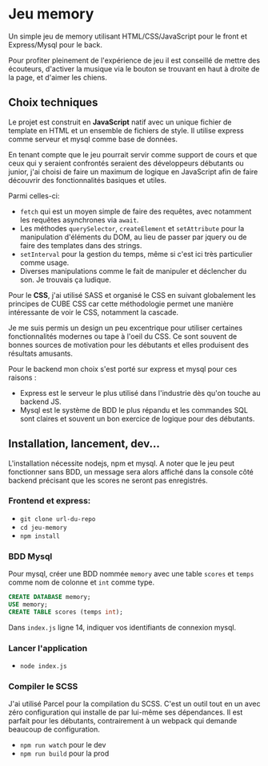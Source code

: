 # Jeu memory

Un simple jeu de memory utilisant HTML/CSS/JavaScript pour le front et Express/Mysql pour le back.

Pour profiter pleinement de l'expérience de jeu il est conseillé de mettre des écouteurs, d'activer la musique via le bouton se trouvant en haut à droite de la page, et d'aimer les chiens.

## Choix techniques

Le projet est construit en **JavaScript** natif avec un unique fichier de template en HTML et un ensemble de fichiers de style. Il utilise express comme serveur et mysql comme base de données. 

En tenant compte que le jeu pourrait servir comme support de cours et que ceux qui y seraient confrontés seraient des développeurs débutants ou junior, j'ai choisi de faire un maximum de logique en JavaScript afin de faire découvrir des fonctionnalités basiques et utiles. 

Parmi celles-ci:

- `fetch` qui est un moyen simple de faire des requêtes, avec notamment les requêtes asynchrones via `await`. 
- Les méthodes `querySelector`, `createElement` et `setAttribute` pour la manipulation d'éléments du DOM, au lieu de passer par jquery ou de faire des templates dans des strings.
- `setInterval` pour la gestion du temps, même si c'est ici très particulier comme usage.
- Diverses manipulations comme le fait de manipuler et déclencher du son. Je trouvais ça ludique.

Pour le **CSS**, j'ai utilisé SASS et organisé le CSS en suivant globalement les principes de CUBE CSS car cette méthodologie permet une manière intéressante de voir le CSS, notamment la cascade. 

Je me suis permis un design un peu excentrique pour utiliser certaines fonctionnalités modernes ou tape à l'oeil du CSS. Ce sont souvent de bonnes sources de motivation pour les débutants et elles produisent des résultats amusants.

Pour le backend mon choix s'est porté sur express et mysql pour ces raisons :

- Express est le serveur le plus utilisé dans l'industrie dès qu'on touche au backend JS.
- Mysql est le système de BDD le plus répandu et les commandes SQL sont claires et souvent un bon exercice de logique pour des débutants.



## Installation, lancement, dev...

L'installation nécessite nodejs, npm et mysql. A noter que le jeu peut fonctionner sans BDD, un message sera alors affiché dans la console côté backend précisant que les scores ne seront pas enregistrés.

### Frontend et express:

- `git clone url-du-repo`
- `cd jeu-memory`
- `npm install`

### BDD Mysql

Pour mysql, créer une BDD nommée `memory` avec une table `scores` et `temps` comme nom de colonne et `int` comme type.

```sql
CREATE DATABASE memory;
USE memory;
CREATE TABLE scores (temps int);
```

Dans `index.js` ligne 14, indiquer vos identifiants de connexion mysql.

### Lancer l'application

- `node index.js`

### Compiler le SCSS

J'ai utilisé Parcel pour la compilation du SCSS. C'est un outil tout en un avec zéro configuration qui installe de par lui-même ses dépendances. Il est parfait pour les débutants, contrairement à un webpack qui demande beaucoup de configuration.

- `npm run watch` pour le dev
- `npm run build` pour la prod

